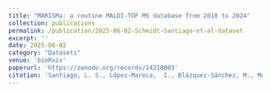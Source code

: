 ```yaml
---
title: "MARISMa: a routine MALDI-TOF MS database from 2018 to 2024"
collection: publications
permalink: /publication/2025-06-02-Schmidt-Santiago-et-al-dataset
excerpt: ''
date: 2025-06-02
category: "Datasets"
venue: 'bioRxiv'
paperurl: 'https://zenodo.org/records/14218003'
citation: 'Santiago, L. S., López-Mareca,  I., Blázquez-Sánchez, M., Moreno, J.M., Sevilla-Salcedo, C., Gómez-Verdejo, V., Rodríguez-Sánchez, B., Rodríguez-Temporal, D. & Guerrero-López, A., (2025). MARISMa: a routine MALDI-TOF MS database from 2018 to 2024.  Zenodo; 2025.'
---
```

